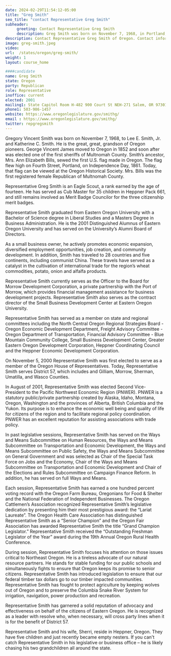 ```yaml
---
date: 2024-02-29T11:54:12-05:00
title: "Greg Smith"
seo_title: "contact Representative Greg Smith"
subheader:
     greeting: Contact Representative Greg Smith
     description: Greg Smith was born on November 7, 1968, in Portland, Oregon, U.S. He is a member of the Republican party. He is currently serving as a member of the Oregon House of Representatives from the 57th district.
description: Contact Representative Greg Smith of Oregon. Contact information for Greg Smith includes email address, phone number, and mailing address.
image: greg-smith.jpeg
video:
url:  /states/oregon/greg-smith/
weight: 1
layout: course_home

####candidate
name: Greg Smith
state: Oregon
party: Republican
role: Representative
inoffice: current
elected: 2001
mailing1: State Capitol Room H-482 900 Court St NEH-271 Salem, OR 97301
phone1: 503-986-1457
website: https://www.oregonlegislature.gov/smithg/
email : https://www.oregonlegislature.gov/smithg/
twitter: repgregsmith
---
```


Gregory Vincent Smith was born on November 7, 1968, to Lee E. Smith, Jr. and Katherine C. Smith. He is the great, great, grandson of Oregon pioneers. George Vincent James moved to Oregon in 1852 and soon after was elected one of the first sheriffs of Multnomah County. Smith’s ancestor, Mrs. Ann Elizabeth Bills, sewed the first U.S. flag made in Oregon. The flag flew high on Fourth Street, Portland, on Independence Day, 1861. Today, that flag can be viewed at the Oregon Historical Society. Mrs. Bills was the first registered female Republican of Multnomah County.

Representative Greg Smith is an Eagle Scout, a rank earned by the age of fourteen. He has served as Cub Master for 35 children in Heppner Pack 661, and still remains involved as Merit Badge Councilor for the three citizenship merit badges.

Representative Smith graduated from Eastern Oregon University with a Bachelor of Science degree in Liberal Studies and a Masters Degree in Business Administration. He is the 2001 Distinguished Alumnus of Eastern Oregon University and has served on the University’s Alumni Board of Directors.

As a small business owner, he actively promotes economic expansion, diversified employment opportunities, job creation, and community development. In addition, Smith has traveled to 28 countries and five continents, including communist China. These travels have served as a catalyst in the cultivation of international trade for the region’s wheat commodities, potato, onion and alfalfa products.

Representative Smith currently serves as the Officer to the Board for Morrow Development Corporation, a private partnership with the Port of Morrow, which provides financial management assistance for business development projects.  Representative Smith also serves as the contract director of the Small Business Development Center at Eastern Oregon University.

Representative Smith has served as a member on state and regional committees including the North Central Oregon Regional Strategies Board - Oregon Economic Development Department, Freight Advisory Committee - Oregon Department of Transportation, Financial Advisory Committee - Blue Mountain Community College, Small Business Development Center, Greater Eastern Oregon Development Corporation, Heppner Coordinating Council and the Heppner Economic Development Corporation.

On November 5, 2000 Representative Smith was first elected to serve as a member of the Oregon House of Representatives. Today, Representative Smith serves District 57, which includes and Gilliam, Morrow, Sherman, Umatilla, and Wasco Counties.

In August of 2001, Representative Smith was elected Second Vice-President to the Pacific Northwest Economic Region (PNWER). PNWER is a statutory public/private partnership created by Alaska, Idaho, Montana, Oregon, Washington and the provinces of Alberta, British Columbia and the Yukon. Its purpose is to enhance the economic well being and quality of life for citizens of the region and to facilitate regional policy coordination. PNWER has an excellent reputation for assisting associations with trade policy.

In past legislative sessions, Representative Smith has served on the Ways and Means Subcommittee on Human Resources, the Ways and Means Subcommittee on Transportation and Economic Development, the Ways and Means Subcommittee on Public Safety, the Ways and Means Subcommittee on General Government and was selected as Chair of the Special Task Force on Jobs and the Economy,  Chair of the Ways and Means Subcommittee on Transportation and Economic Development and Chair of the Elections and Rules Subcommittee on Campaign Finance Reform.  In addition, he has served on full Ways and Means.

Each session, Representative Smith has earned a one hundred percent voting record with the Oregon Farm Bureau, Oregonians for Food & Shelter and the National Federation of Independent Businesses. The Oregon Cattlemen’s Association recognized Representative Smith’s legislative dedication by presenting him their most prestigious award: the “Lariat Laureate”. The Oregon Health Care Association has distinguished Representative Smith as a “Senior Champion” and the Oregon Fair Association has awarded Representative Smith the title “Grand Champion Legislator.” Representative Smith received the “Outstanding Freshman Legislator of the Year” award during the 19th Annual Oregon Rural Health Conference.

During session, Representative Smith focuses his attention on those issues critical to Northeast Oregon. He is a tireless advocate of our natural resource partners. He stands for stable funding for our public schools and simultaneously fights to ensure that Oregon keeps its promise to senior citizens. Representative Smith has introduced legislation to ensure that our federal timber tax dollars go to our timber impacted communities. Representative Smith has fought to protect agriculture by keeping wolves out of Oregon and to preserve the Columbia Snake River System for irrigation, navigation, power production and recreation.

Representative Smith has garnered a solid reputation of advocacy and effectiveness on behalf of the citizens of Eastern Oregon. He is recognized as a leader with resolve who, when necessary, will cross party lines when it is for the benefit of District 57.​

Representative Smith and his wife, Sherri, reside in Heppner, Oregon. They have five children and just recently became empty nesters. If you can't catch Representative Smith in his legislative or business office – he is likely chasing his two grandchildren all around the state. ​
